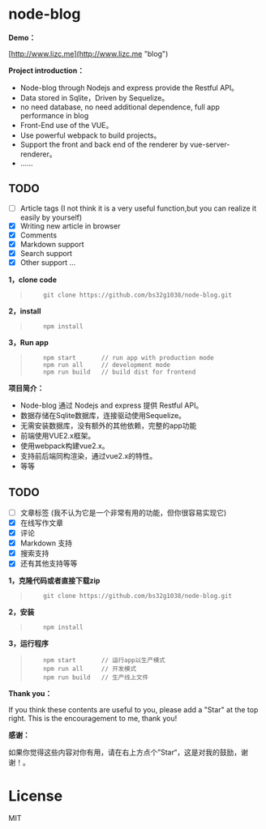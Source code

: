 # node-blog

**Demo：**

[http://www.lizc.me](http://www.lizc.me "blog")

**Project introduction：**

* Node-blog through Nodejs and express provide the Restful API。
* Data stored in Sqlite，Driven by Sequelize。
* no need database, no need additional dependence, full app performance in blog
* Front-End use of the VUE。
* Use powerful webpack to build projects。
* Support the front and back end of the renderer by vue-server-renderer。
* ......

## TODO
- [ ] Article tags (I not  think it is a very useful function,but you can realize it easily by yourself) 
- [x] Writing new article in browser
- [x] Comments
- [x] Markdown support
- [x] Search support
- [x] Other support ...

**1，clone code**

>         git clone https://github.com/bs32g1038/node-blog.git

**2，install**

>         npm install

**3，Run app**
>         npm start       // run app with production mode
>         npm run all     // development mode
>         npm run build   // build dist for frontend
        
**项目简介：**

* Node-blog 通过 Nodejs and express 提供 Restful API。
* 数据存储在Sqlite数据库，连接驱动使用Sequelize。
* 无需安装数据库，没有额外的其他依赖，完整的app功能
* 前端使用VUE2.x框架。
* 使用webpack构建vue2.x。
* 支持前后端同构渲染，通过vue2.x的特性。
* 等等

## TODO
- [ ] 文章标签 (我不认为它是一个非常有用的功能，但你很容易实现它) 
- [x] 在线写作文章
- [x] 评论
- [x] Markdown 支持
- [x] 搜索支持
- [x] 还有其他支持等等

**1，克隆代码或者直接下载zip**

>         git clone https://github.com/bs32g1038/node-blog.git

**2，安装**

>         npm install

**3，运行程序**

>         npm start       // 运行app以生产模式
>         npm run all     // 开发模式
>         npm run build   // 生产线上文件

**Thank you：**

If you think these contents are useful to you, please add a "Star" at the top right. This is the encouragement to me, thank you!

**感谢：**

如果你觉得这些内容对你有用，请在右上方点个”Star“，这是对我的鼓励，谢谢！。

# License
MIT
